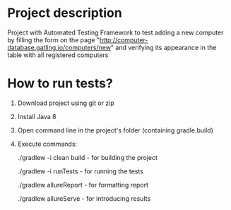 # Project description

Project with Automated Testing Framework to test adding a new computer by filling the form on the page 
"http://computer-database.gatling.io/computers/new" and verifying its appearance in the table with all registered
computers

# How to run tests?
1. Download project using git or zip
2. Install Java 8
3. Open command line in the project's folder (containing gradle.build)
4. Execute commands: 
   
   ./gradlew -i clean build   - for building the project
   
   ./gradlew -i runTests      - for running the tests

   ./gradlew allureReport      - for formatting report

   ./gradlew allureServe       - for introducing results

